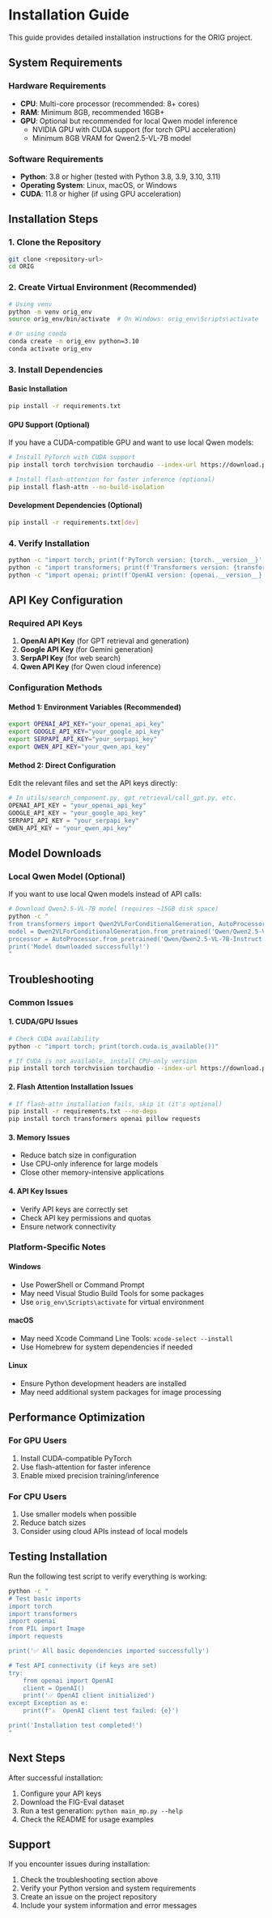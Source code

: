 # Installation Guide

This guide provides detailed installation instructions for the ORIG project.

## System Requirements

### Hardware Requirements
- **CPU**: Multi-core processor (recommended: 8+ cores)
- **RAM**: Minimum 8GB, recommended 16GB+
- **GPU**: Optional but recommended for local Qwen model inference
  - NVIDIA GPU with CUDA support (for torch GPU acceleration)
  - Minimum 8GB VRAM for Qwen2.5-VL-7B model

### Software Requirements
- **Python**: 3.8 or higher (tested with Python 3.8, 3.9, 3.10, 3.11)
- **Operating System**: Linux, macOS, or Windows
- **CUDA**: 11.8 or higher (if using GPU acceleration)

## Installation Steps

### 1. Clone the Repository

```bash
git clone <repository-url>
cd ORIG
```

### 2. Create Virtual Environment (Recommended)

```bash
# Using venv
python -m venv orig_env
source orig_env/bin/activate  # On Windows: orig_env\Scripts\activate

# Or using conda
conda create -n orig_env python=3.10
conda activate orig_env
```

### 3. Install Dependencies

#### Basic Installation
```bash
pip install -r requirements.txt
```

#### GPU Support (Optional)
If you have a CUDA-compatible GPU and want to use local Qwen models:

```bash
# Install PyTorch with CUDA support
pip install torch torchvision torchaudio --index-url https://download.pytorch.org/whl/cu118

# Install flash-attention for faster inference (optional)
pip install flash-attn --no-build-isolation
```

#### Development Dependencies (Optional)
```bash
pip install -r requirements.txt[dev]
```

### 4. Verify Installation

```bash
python -c "import torch; print(f'PyTorch version: {torch.__version__}')"
python -c "import transformers; print(f'Transformers version: {transformers.__version__}')"
python -c "import openai; print(f'OpenAI version: {openai.__version__}')"
```

## API Key Configuration

### Required API Keys

1. **OpenAI API Key** (for GPT retrieval and generation)
2. **Google API Key** (for Gemini generation)
3. **SerpAPI Key** (for web search)
4. **Qwen API Key** (for Qwen cloud inference)

### Configuration Methods

#### Method 1: Environment Variables (Recommended)
```bash
export OPENAI_API_KEY="your_openai_api_key"
export GOOGLE_API_KEY="your_google_api_key"
export SERPAPI_API_KEY="your_serpapi_key"
export QWEN_API_KEY="your_qwen_api_key"
```

#### Method 2: Direct Configuration
Edit the relevant files and set the API keys directly:

```python
# In utils/search_component.py, gpt_retrieval/call_gpt.py, etc.
OPENAI_API_KEY = "your_openai_api_key"
GOOGLE_API_KEY = "your_google_api_key"
SERPAPI_API_KEY = "your_serpapi_key"
QWEN_API_KEY = "your_qwen_api_key"
```

## Model Downloads

### Local Qwen Model (Optional)

If you want to use local Qwen models instead of API calls:

```bash
# Download Qwen2.5-VL-7B model (requires ~15GB disk space)
python -c "
from transformers import Qwen2VLForConditionalGeneration, AutoProcessor
model = Qwen2VLForConditionalGeneration.from_pretrained('Qwen/Qwen2.5-VL-7B-Instruct')
processor = AutoProcessor.from_pretrained('Qwen/Qwen2.5-VL-7B-Instruct')
print('Model downloaded successfully!')
"
```

## Troubleshooting

### Common Issues

#### 1. CUDA/GPU Issues
```bash
# Check CUDA availability
python -c "import torch; print(torch.cuda.is_available())"

# If CUDA is not available, install CPU-only version
pip install torch torchvision torchaudio --index-url https://download.pytorch.org/whl/cpu
```

#### 2. Flash Attention Installation Issues
```bash
# If flash-attn installation fails, skip it (it's optional)
pip install -r requirements.txt --no-deps
pip install torch transformers openai pillow requests
```

#### 3. Memory Issues
- Reduce batch size in configuration
- Use CPU-only inference for large models
- Close other memory-intensive applications

#### 4. API Key Issues
- Verify API keys are correctly set
- Check API key permissions and quotas
- Ensure network connectivity

### Platform-Specific Notes

#### Windows
- Use PowerShell or Command Prompt
- May need Visual Studio Build Tools for some packages
- Use `orig_env\Scripts\activate` for virtual environment

#### macOS
- May need Xcode Command Line Tools: `xcode-select --install`
- Use Homebrew for system dependencies if needed

#### Linux
- Ensure Python development headers are installed
- May need additional system packages for image processing

## Performance Optimization

### For GPU Users
1. Install CUDA-compatible PyTorch
2. Use flash-attention for faster inference
3. Enable mixed precision training/inference

### For CPU Users
1. Use smaller models when possible
2. Reduce batch sizes
3. Consider using cloud APIs instead of local models

## Testing Installation

Run the following test script to verify everything is working:

```bash
python -c "
# Test basic imports
import torch
import transformers
import openai
from PIL import Image
import requests

print('✅ All basic dependencies imported successfully')

# Test API connectivity (if keys are set)
try:
    from openai import OpenAI
    client = OpenAI()
    print('✅ OpenAI client initialized')
except Exception as e:
    print(f'⚠️  OpenAI client test failed: {e}')

print('Installation test completed!')
"
```

## Next Steps

After successful installation:

1. Configure your API keys
2. Download the FIG-Eval dataset
3. Run a test generation: `python main_mp.py --help`
4. Check the README for usage examples

## Support

If you encounter issues during installation:

1. Check the troubleshooting section above
2. Verify your Python version and system requirements
3. Create an issue on the project repository
4. Include your system information and error messages
